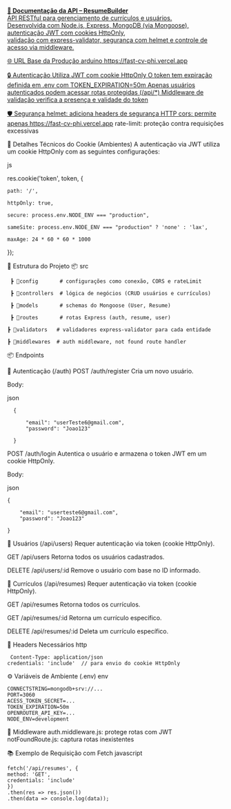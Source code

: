 <p align="center"> 
  
  <a href="https://fast-cv-phi.vercel.app" target="_blank"> <b>
    📄 Documentação da API – ResumeBuilder</b><br/>
    API RESTful para gerenciamento de currículos e usuários.<br/> 
    Desenvolvida com Node.js, Express, MongoDB (via Mongoose), autenticação JWT com cookies HttpOnly,<br/> validação com express-validator, segurança com helmet e controle de acesso via middleware.<br/>
</p>
    🌐 URL Base da Produção
arduino
https://fast-cv-phi.vercel.app

🔒 Autenticação
Utiliza JWT com cookie HttpOnly
O token tem expiração definida em .env com TOKEN_EXPIRATION=50m
Apenas usuários autenticados podem acessar rotas protegidas (/api/*)
Middleware de validação verifica a presença e validade do token

🛡️ Segurança
helmet: adiciona headers de segurança HTTP
cors: permite apenas https://fast-cv-phi.vercel.app
rate-limit: proteção contra requisições excessivas

🔐 Detalhes Técnicos do Cookie (Ambientes)
A autenticação via JWT utiliza um cookie HttpOnly com as seguintes configurações:

js

res.cookie('token', token, {

    path: '/',
  
    httpOnly: true,
   
    secure: process.env.NODE_ENV === "production",
  
    sameSite: process.env.NODE_ENV === "production" ? 'none' : 'lax',
  
    maxAge: 24 * 60 * 60 * 1000
  
});



📁 Estrutura do Projeto
📦 src

     ┣ 📂config       # configurações como conexão, CORS e rateLimit
 
     ┣ 📂controllers  # lógica de negócios (CRUD usuários e currículos)
 
     ┣ 📂models       # schemas do Mongoose (User, Resume)
 
     ┣ 📂routes       # rotas Express (auth, resume, user)
 
    ┣ 📂validators   # validadores express-validator para cada entidade
 
    ┣ 📂middlewares  # auth middleware, not found route handler
 
📦 Endpoints

🔐 Autenticação (/auth)
POST /auth/register
Cria um novo usuário.

Body:

json

      {
   
          "email": "userTeste6@gmail.com",
          "password": "Joao123"
      
      }
  
POST /auth/login
Autentica o usuário e armazena o token JWT em um cookie HttpOnly.

Body:

json

    {

        "email": "userteste6@gmail.com",
        "password": "Joao123"
      
    }
    
👤 Usuários (/api/users)
Requer autenticação via token (cookie HttpOnly).

GET /api/users
Retorna todos os usuários cadastrados.

DELETE /api/users/:id
Remove o usuário com base no ID informado.

📄 Currículos (/api/resumes)
Requer autenticação via token (cookie HttpOnly).

GET /api/resumes
Retorna todos os currículos.

GET /api/resumes/:id
Retorna um currículo específico.

DELETE /api/resumes/:id
Deleta um currículo específico.

📘 Headers Necessários
http

     Content-Type: application/json
    credentials: 'include'  // para envio do cookie HttpOnly
    
⚙️ Variáveis de Ambiente (.env)
env

    CONNECTSTRING=mongodb+srv://...
    PORT=3060
    ACESS_TOKEN_SECRET=...
    TOKEN_EXPIRATION=50m
    OPENROUTER_API_KEY=...
    NODE_ENV=development
    
🔐 Middleware
auth.middleware.js: protege rotas com JWT
notFoundRoute.js: captura rotas inexistentes

📚 Exemplo de Requisição com Fetch
javascript

    fetch('/api/resumes', {
    method: 'GET',
    credentials: 'include'
    })
    .then(res => res.json())
    .then(data => console.log(data));
